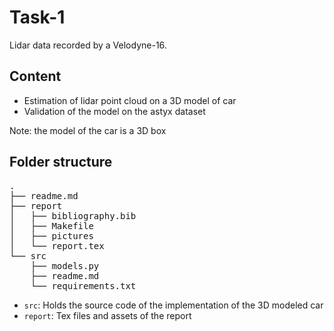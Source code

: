 # Task-1

Lidar data recorded by a Velodyne-16.

## Content

- Estimation of lidar point cloud on a 3D model of car
- Validation of the model on the astyx dataset

Note: the model of the car is a 3D box

## Folder structure

<pre>
.
├── readme.md
├── report
│   ├── bibliography.bib
│   ├── Makefile
│   ├── pictures
│   └── report.tex
└── src
    ├── models.py
    ├── readme.md
    └── requirements.txt
</pre>

- `src`: Holds the source code of the implementation of the 3D modeled car
- `report`: Tex files and assets of the report
